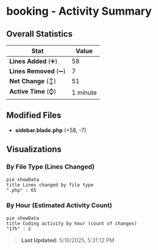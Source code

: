 # booking - Activity Summary 

## Overall Statistics

| Stat                   | Value                                                             |
| ---------------------- | ----------------------------------------------------------------- |
| **Lines Added** (➕)   | 58                                          |
| **Lines Removed** (➖) | 7                                        |
| **Net Change** (↕)    | 51                |
| **Active Time** (⌚)   | 1 minute |


## Modified Files
- **sidebar.blade.php** (+58, -7)

## Visualizations

### By File Type (Lines Changed)

```mermaid
pie showData
title Lines changed by file type
".php" : 65
```

### By Hour (Estimated Activity Count)

```mermaid
pie showData
title Coding activity by hour (count of changes)
"17h" : 2
```


> **Last Updated:** 5/16/2025, 5:31:12 PM